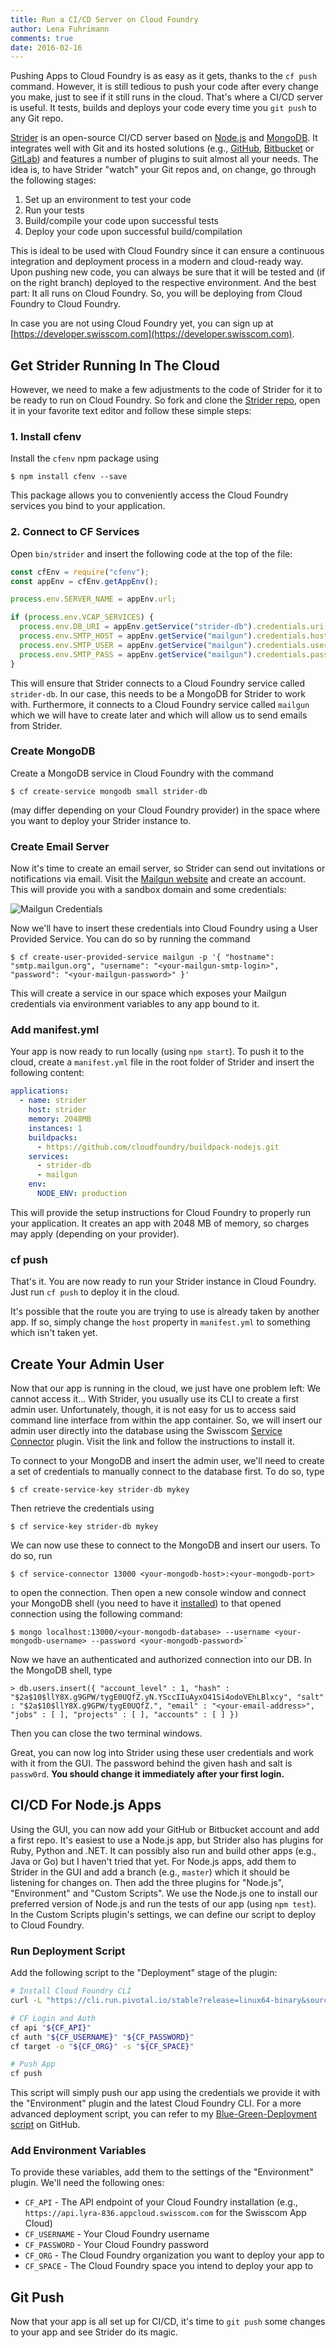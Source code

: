 ```yaml
---
title: Run a CI/CD Server on Cloud Foundry
author: Lena Fuhrimann
comments: true
date: 2016-02-16
---
```


Pushing Apps to Cloud Foundry is as easy as it gets, thanks to the `cf push` command. However, it is still tedious to push your code after every change you make, just to see if it still runs in the cloud. That's where a CI/CD server is useful. It tests, builds and deploys your code every time you `git push` to any Git repo.

[Strider](https://github.com/strider-cd/strider) is an open-source CI/CD server based on [Node.js](https://nodejs.org) and [MongoDB](https://mongodb.org). It integrates well with Git and its hosted solutions (e.g., [GitHub](https://github.com), [Bitbucket](https://bitbucket.org) or [GitLab](https://gitlab.com)) and features a number of plugins to suit almost all your needs. The idea is, to have Strider "watch" your Git repos and, on change, go through the following stages:

1. Set up an environment to test your code
2. Run your tests
3. Build/compile your code upon successful tests
4. Deploy your code upon successful build/compilation

This is ideal to be used with Cloud Foundry since it can ensure a continuous integration and deployment process in a modern and cloud-ready way. Upon pushing new code, you can always be sure that it will be tested and (if on the right branch) deployed to the respective environment. And the best part: It all runs on Cloud Foundry. So, you will be deploying from Cloud Foundry to Cloud Foundry.

In case you are not using Cloud Foundry yet, you can sign up at [https://developer.swisscom.com](https://developer.swisscom.com).

## Get Strider Running In The Cloud

However, we need to make a few adjustments to the code of Strider for it to be ready to run on Cloud Foundry. So fork and clone the [Strider repo](https://github.com/strider-cd/strider), open it in your favorite text editor and follow these simple steps:

### 1. Install cfenv

Install the `cfenv` npm package using

```shell
$ npm install cfenv --save
```

This package allows you to conveniently access the Cloud Foundry services you bind to your application.

### 2. Connect to CF Services

Open `bin/strider` and insert the following code at the top of the file:

```javascript
const cfEnv = require("cfenv");
const appEnv = cfEnv.getAppEnv();

process.env.SERVER_NAME = appEnv.url;

if (process.env.VCAP_SERVICES) {
  process.env.DB_URI = appEnv.getService("strider-db").credentials.uri;
  process.env.SMTP_HOST = appEnv.getService("mailgun").credentials.hostname;
  process.env.SMTP_USER = appEnv.getService("mailgun").credentials.username;
  process.env.SMTP_PASS = appEnv.getService("mailgun").credentials.password;
}
```

This will ensure that Strider connects to a Cloud Foundry service called `strider-db`. In our case, this needs to be a MongoDB for Strider to work with. Furthermore, it connects to a Cloud Foundry service called `mailgun` which we will have to create later and which will allow us to send emails from Strider.

### Create MongoDB

Create a MongoDB service in Cloud Foundry with the command

```shell
$ cf create-service mongodb small strider-db
```

(may differ depending on your Cloud Foundry provider) in the space where you want to deploy your Strider instance to.

### Create Email Server

Now it's time to create an email server, so Strider can send out invitations or notifications via email. Visit the [Mailgun website](https://www.mailgun.com) and create an account. This will provide you with a sandbox domain and some credentials:

![Mailgun Credentials](/images/mailgun.png)

Now we'll have to insert these credentials into Cloud Foundry using a User Provided Service. You can do so by running the command

```shell
$ cf create-user-provided-service mailgun -p '{ "hostname": "smtp.mailgun.org", "username": "<your-mailgun-smtp-login>", "password": "<your-mailgun-password>" }'
```

This will create a service in our space which exposes your Mailgun credentials via environment variables to any app bound to it.

### Add manifest.yml

Your app is now ready to run locally (using `npm start`). To push it to the cloud, create a `manifest.yml` file in the root folder of Strider and insert the following content:

```yaml
applications:
  - name: strider
    host: strider
    memory: 2048MB
    instances: 1
    buildpacks:
      - https://github.com/cloudfoundry/buildpack-nodejs.git
    services:
      - strider-db
      - mailgun
    env:
      NODE_ENV: production
```

This will provide the setup instructions for Cloud Foundry to properly run your application. It creates an app with 2048 MB of memory, so charges may apply (depending on your provider).

### cf push

That's it. You are now ready to run your Strider instance in Cloud Foundry. Just run `cf push` to deploy it in the cloud.

It's possible that the route you are trying to use is already taken by another app. If so, simply change the `host` property in `manifest.yml` to something which isn't taken yet.

## Create Your Admin User

Now that our app is running in the cloud, we just have one problem left: We cannot access it... With Strider, you usually use its CLI to create a first admin user. Unfortunately, though, it is not easy for us to access said command line interface from within the app container. So, we will insert our admin user directly into the database using the Swisscom [Service Connector](http://docs.developer.swisscom.com/service-connector/index.html) plugin. Visit the link and follow the instructions to install it.

To connect to your MongoDB and insert the admin user, we'll need to create a set of credentials to manually connect to the database first. To do so, type

```shell
$ cf create-service-key strider-db mykey
```

Then retrieve the credentials using

```shell
$ cf service-key strider-db mykey
```

We can now use these to connect to the MongoDB and insert our users. To do so, run

```shell
$ cf service-connector 13000 <your-mongodb-host>:<your-mongodb-port>
```

to open the connection. Then open a new console window and connect your MongoDB shell (you need to have it [installed](https://docs.mongodb.org/manual/installation)) to that opened connection using the following command:

```shell
$ mongo localhost:13000/<your-mongodb-database> --username <your-mongodb-username> --password <your-mongodb-password>`
```

Now we have an authenticated and authorized connection into our DB. In the MongoDB shell, type

```shell
> db.users.insert({ "account_level" : 1, "hash" : "$2a$10$llY8X.g9GPW/tygE0UQfZ.yN.YSccIIuAyxO41Si4odoVEhLBlxcy", "salt" : "$2a$10$llY8X.g9GPW/tygE0UQfZ.", "email" : "<your-email-address>", "jobs" : [ ], "projects" : [ ], "accounts" : [ ] })
```

Then you can close the two terminal windows.

Great, you can now log into Strider using these user credentials and work with it from the GUI.
The password behind the given hash and salt is `passw0rd`.
**You should change it immediately after your first login.**

## CI/CD For Node.js Apps

Using the GUI, you can now add your GitHub or Bitbucket account and add a first repo. It's easiest to use a Node.js app, but Strider also has plugins for Ruby, Python and .NET. It can possibly also run and build other apps (e.g., Java or Go) but I haven't tried that yet. For Node.js apps, add them to Strider in the GUI and add a branch (e.g., `master`) which it should be listening for changes on. Then add the three plugins for "Node.js", "Environment" and "Custom Scripts". We use the Node.js one to install our preferred version of Node.js and run the tests of our app (using `npm test`). In the Custom Scripts plugin's settings, we can define our script to deploy to Cloud Foundry.

### Run Deployment Script

Add the following script to the "Deployment" stage of the plugin:

```bash
# Install Cloud Foundry CLI
curl -L "https://cli.run.pivotal.io/stable?release=linux64-binary&source=github" | tar -zx

# CF Login and Auth
cf api "${CF_API}"
cf auth "${CF_USERNAME}" "${CF_PASSWORD}"
cf target -o "${CF_ORG}" -s "${CF_SPACE}"

# Push App
cf push
```

This script will simply push our app using the credentials we provide it with the "Environment" plugin and the latest Cloud Foundry CLI. For a more advanced deployment script, you can refer to my [Blue-Green-Deployment script](https://gist.github.com/cloudlena/3eb3c0e2e5e3558d56d1) on GitHub.

### Add Environment Variables

To provide these variables, add them to the settings of the "Environment" plugin. We'll need the following ones:

- `CF_API` - The API endpoint of your Cloud Foundry installation (e.g., `https://api.lyra-836.appcloud.swisscom.com` for the Swisscom App Cloud)
- `CF_USERNAME` - Your Cloud Foundry username
- `CF_PASSWORD` - Your Cloud Foundry password
- `CF_ORG` - The Cloud Foundry organization you want to deploy your app to
- `CF_SPACE` - The Cloud Foundry space you intend to deploy your app to

## Git Push

Now that your app is all set up for CI/CD, it's time to `git push` some changes to your app and see Strider do its magic.
